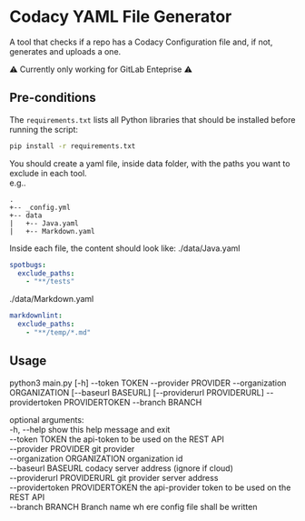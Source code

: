 # Codacy YAML File Generator

A tool that checks if a repo has a Codacy Configuration file and, if not, generates and uploads a one.

⚠️ Currently only working for GitLab Enteprise ⚠️

## Pre-conditions

The `requirements.txt` lists all Python libraries that should be installed before running the script:

```bash
pip install -r requirements.txt
```

You should create a yaml file, inside data folder, with the paths you want to exclude in each tool.  
e.g..   

```
.  
+-- _config.yml  
+-- data  
|   +-- Java.yaml  
|   +-- Markdown.yaml  
```

Inside each file, the content should look like:
./data/Java.yaml
```yaml
spotbugs:
  exclude_paths:
    - "**/tests"
```

./data/Markdown.yaml
```yaml
markdownlint:
  exclude_paths:
    - "**/temp/*.md"
```

## Usage

python3 main.py [-h] --token TOKEN --provider PROVIDER --organization ORGANIZATION [--baseurl BASEURL] [--providerurl PROVIDERURL] --providertoken PROVIDERTOKEN
               --branch BRANCH


optional arguments:  
  -h, --help            show this help message and exit  
  --token TOKEN         the api-token to be used on the REST API  
  --provider PROVIDER   git provider  
  --organization ORGANIZATION                     organization id  
  --baseurl BASEURL     codacy server address (ignore if cloud)  
  --providerurl PROVIDERURL git provider server address  
  --providertoken PROVIDERTOKEN the api-provider token to be used on the REST API  
  --branch BRANCH       Branch name wh ere config file shall be written  
